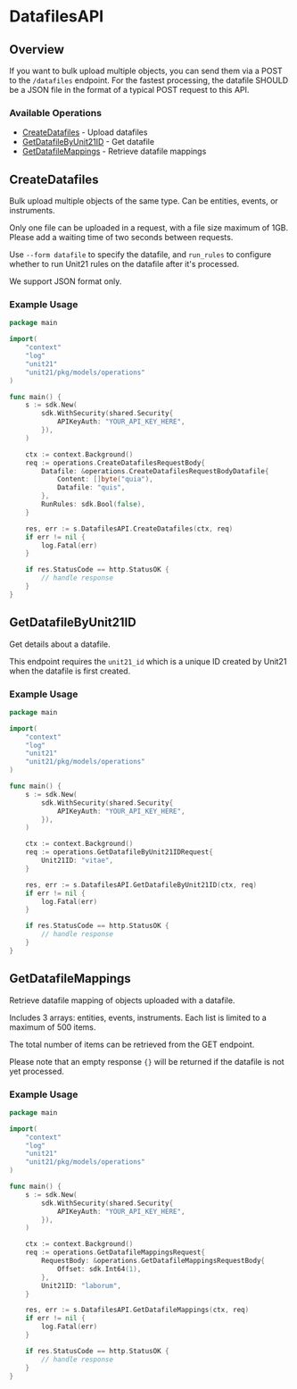 # DatafilesAPI

## Overview

If you want to bulk upload multiple objects, you can send them via a POST to the `/datafiles` endpoint. For the fastest processing, the datafile SHOULD be a JSON file in the format of a typical POST request to this API.


### Available Operations

* [CreateDatafiles](#createdatafiles) - Upload datafiles
* [GetDatafileByUnit21ID](#getdatafilebyunit21id) - Get datafile
* [GetDatafileMappings](#getdatafilemappings) - Retrieve datafile mappings

## CreateDatafiles

Bulk upload multiple objects of the same type. Can be entities, events, or instruments.

Only one file can be uploaded in a request, with a file size maximum of 1GB. Please add a waiting time of two seconds between requests.

Use `--form datafile` to specify the datafile, and `run_rules` to configure whether to run Unit21 rules on the datafile after it's processed.

We support JSON format only.


### Example Usage

```go
package main

import(
	"context"
	"log"
	"unit21"
	"unit21/pkg/models/operations"
)

func main() {
    s := sdk.New(
        sdk.WithSecurity(shared.Security{
            APIKeyAuth: "YOUR_API_KEY_HERE",
        }),
    )

    ctx := context.Background()    
    req := operations.CreateDatafilesRequestBody{
        Datafile: &operations.CreateDatafilesRequestBodyDatafile{
            Content: []byte("quia"),
            Datafile: "quis",
        },
        RunRules: sdk.Bool(false),
    }

    res, err := s.DatafilesAPI.CreateDatafiles(ctx, req)
    if err != nil {
        log.Fatal(err)
    }

    if res.StatusCode == http.StatusOK {
        // handle response
    }
}
```

## GetDatafileByUnit21ID

Get details about a datafile.

This endpoint requires the `unit21_id` which is a unique ID created by Unit21 when the datafile is first created.

### Example Usage

```go
package main

import(
	"context"
	"log"
	"unit21"
	"unit21/pkg/models/operations"
)

func main() {
    s := sdk.New(
        sdk.WithSecurity(shared.Security{
            APIKeyAuth: "YOUR_API_KEY_HERE",
        }),
    )

    ctx := context.Background()    
    req := operations.GetDatafileByUnit21IDRequest{
        Unit21ID: "vitae",
    }

    res, err := s.DatafilesAPI.GetDatafileByUnit21ID(ctx, req)
    if err != nil {
        log.Fatal(err)
    }

    if res.StatusCode == http.StatusOK {
        // handle response
    }
}
```

## GetDatafileMappings

Retrieve datafile mapping of objects uploaded with a datafile. 

Includes 3 arrays: entities, events, instruments. Each list is limited to a maximum of 500 items. 

The total number of items can be retrieved from the GET endpoint.

Please note that an empty response `{}` will be returned if the datafile is not yet processed.


### Example Usage

```go
package main

import(
	"context"
	"log"
	"unit21"
	"unit21/pkg/models/operations"
)

func main() {
    s := sdk.New(
        sdk.WithSecurity(shared.Security{
            APIKeyAuth: "YOUR_API_KEY_HERE",
        }),
    )

    ctx := context.Background()    
    req := operations.GetDatafileMappingsRequest{
        RequestBody: &operations.GetDatafileMappingsRequestBody{
            Offset: sdk.Int64(1),
        },
        Unit21ID: "laborum",
    }

    res, err := s.DatafilesAPI.GetDatafileMappings(ctx, req)
    if err != nil {
        log.Fatal(err)
    }

    if res.StatusCode == http.StatusOK {
        // handle response
    }
}
```
